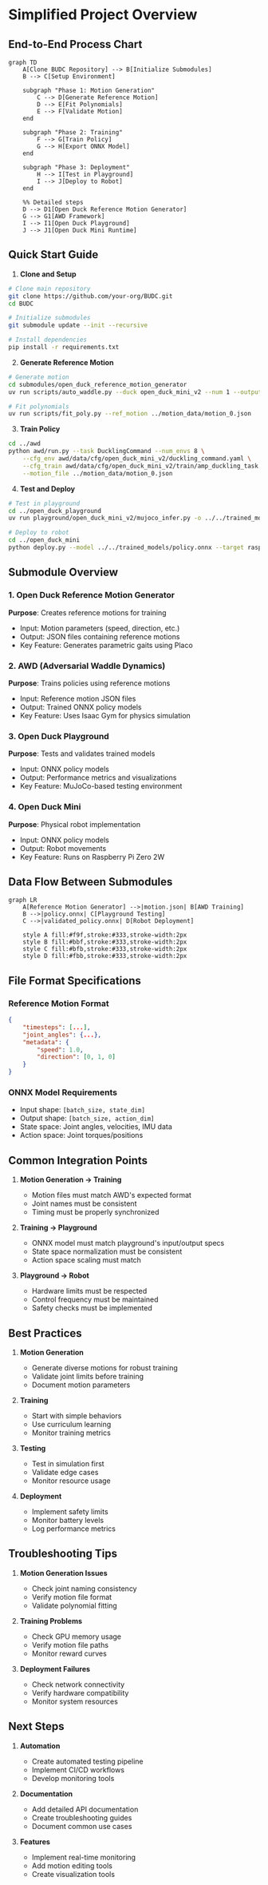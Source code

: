 # Simplified Project Overview

## End-to-End Process Chart

```mermaid
graph TD
    A[Clone BUDC Repository] --> B[Initialize Submodules]
    B --> C[Setup Environment]
    
    subgraph "Phase 1: Motion Generation"
        C --> D[Generate Reference Motion]
        D --> E[Fit Polynomials]
        E --> F[Validate Motion]
    end
    
    subgraph "Phase 2: Training"
        F --> G[Train Policy]
        G --> H[Export ONNX Model]
    end
    
    subgraph "Phase 3: Deployment"
        H --> I[Test in Playground]
        I --> J[Deploy to Robot]
    end
    
    %% Detailed steps
    D --> D1[Open Duck Reference Motion Generator]
    G --> G1[AWD Framework]
    I --> I1[Open Duck Playground]
    J --> J1[Open Duck Mini Runtime]
```

## Quick Start Guide

1. **Clone and Setup**
```bash
# Clone main repository
git clone https://github.com/your-org/BUDC.git
cd BUDC

# Initialize submodules
git submodule update --init --recursive

# Install dependencies
pip install -r requirements.txt
```

2. **Generate Reference Motion**
```bash
# Generate motion
cd submodules/open_duck_reference_motion_generator
uv run scripts/auto_waddle.py --duck open_duck_mini_v2 --num 1 --output_dir ../motion_data

# Fit polynomials
uv run scripts/fit_poly.py --ref_motion ../motion_data/motion_0.json
```

3. **Train Policy**
```bash
cd ../awd
python awd/run.py --task DucklingCommand --num_envs 8 \
    --cfg_env awd/data/cfg/open_duck_mini_v2/duckling_command.yaml \
    --cfg_train awd/data/cfg/open_duck_mini_v2/train/amp_duckling_task.yaml \
    --motion_file ../motion_data/motion_0.json
```

4. **Test and Deploy**
```bash
# Test in playground
cd ../open_duck_playground
uv run playground/open_duck_mini_v2/mujoco_infer.py -o ../../trained_models/policy.onnx

# Deploy to robot
cd ../open_duck_mini
python deploy.py --model ../../trained_models/policy.onnx --target raspberrypi.local
```

## Submodule Overview

### 1. Open Duck Reference Motion Generator
**Purpose**: Creates reference motions for training
- Input: Motion parameters (speed, direction, etc.)
- Output: JSON files containing reference motions
- Key Feature: Generates parametric gaits using Placo

### 2. AWD (Adversarial Waddle Dynamics)
**Purpose**: Trains policies using reference motions
- Input: Reference motion JSON files
- Output: Trained ONNX policy models
- Key Feature: Uses Isaac Gym for physics simulation

### 3. Open Duck Playground
**Purpose**: Tests and validates trained models
- Input: ONNX policy models
- Output: Performance metrics and visualizations
- Key Feature: MuJoCo-based testing environment

### 4. Open Duck Mini
**Purpose**: Physical robot implementation
- Input: ONNX policy models
- Output: Robot movements
- Key Feature: Runs on Raspberry Pi Zero 2W

## Data Flow Between Submodules

```mermaid
graph LR
    A[Reference Motion Generator] -->|motion.json| B[AWD Training]
    B -->|policy.onnx| C[Playground Testing]
    C -->|validated_policy.onnx| D[Robot Deployment]
    
    style A fill:#f9f,stroke:#333,stroke-width:2px
    style B fill:#bbf,stroke:#333,stroke-width:2px
    style C fill:#bfb,stroke:#333,stroke-width:2px
    style D fill:#fbb,stroke:#333,stroke-width:2px
```

## File Format Specifications

### Reference Motion Format
```json
{
    "timesteps": [...],
    "joint_angles": {...},
    "metadata": {
        "speed": 1.0,
        "direction": [0, 1, 0]
    }
}
```

### ONNX Model Requirements
- Input shape: `[batch_size, state_dim]`
- Output shape: `[batch_size, action_dim]`
- State space: Joint angles, velocities, IMU data
- Action space: Joint torques/positions

## Common Integration Points

1. **Motion Generation → Training**
   - Motion files must match AWD's expected format
   - Joint names must be consistent
   - Timing must be properly synchronized

2. **Training → Playground**
   - ONNX model must match playground's input/output specs
   - State space normalization must be consistent
   - Action space scaling must match

3. **Playground → Robot**
   - Hardware limits must be respected
   - Control frequency must be maintained
   - Safety checks must be implemented

## Best Practices

1. **Motion Generation**
   - Generate diverse motions for robust training
   - Validate joint limits before training
   - Document motion parameters

2. **Training**
   - Start with simple behaviors
   - Use curriculum learning
   - Monitor training metrics

3. **Testing**
   - Test in simulation first
   - Validate edge cases
   - Monitor resource usage

4. **Deployment**
   - Implement safety limits
   - Monitor battery levels
   - Log performance metrics

## Troubleshooting Tips

1. **Motion Generation Issues**
   - Check joint naming consistency
   - Verify motion file format
   - Validate polynomial fitting

2. **Training Problems**
   - Check GPU memory usage
   - Verify motion file paths
   - Monitor reward curves

3. **Deployment Failures**
   - Check network connectivity
   - Verify hardware compatibility
   - Monitor system resources

## Next Steps

1. **Automation**
   - Create automated testing pipeline
   - Implement CI/CD workflows
   - Develop monitoring tools

2. **Documentation**
   - Add detailed API documentation
   - Create troubleshooting guides
   - Document common use cases

3. **Features**
   - Implement real-time monitoring
   - Add motion editing tools
   - Create visualization tools 
